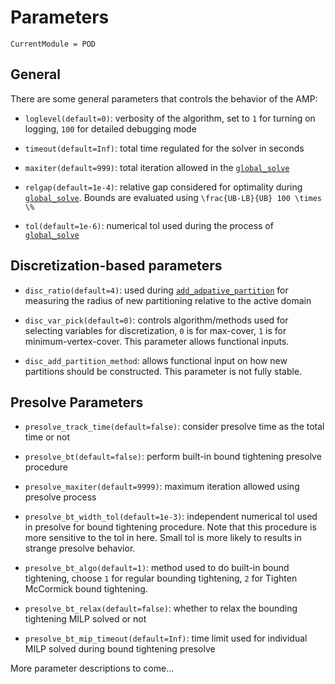 # Parameters

```@meta
CurrentModule = POD
```

## General

There are some general parameters that controls the behavior of the AMP:

* `loglevel(default=0)`: verbosity of the algorithm, set to `1` for turning on logging, `100` for detailed debugging mode

* `timeout(default=Inf)`: total time regulated for the solver in seconds

* `maxiter(default=999)`: total iteration allowed in the [`global_solve`](@ref)

* `relgap(default=1e-4)`: relative gap considered for optimality during [`global_solve`](@ref). Bounds are evaluated using ``\frac{UB-LB}{UB} 100 \times \%``

* `tol(default=1e-6)`: numerical tol used during the process of [`global_solve`](@ref)

## Discretization-based parameters

* `disc_ratio(default=4)`: used during [`add_adpative_partition`](@ref) for measuring the radius of new partitioning relative to the active domain

* `disc_var_pick(default=0)`: controls algorithm/methods used for selecting variables for discretization, `0` is for max-cover, `1` is for minimum-vertex-cover. This parameter allows functional inputs.

* `disc_add_partition_method`: allows functional input on how new partitions should be constructed. This parameter is not fully stable.

## Presolve Parameters

* `presolve_track_time(default=false)`: consider presolve time as the total time or not

* `presolve_bt(default=false)`: perform built-in bound tightening presolve procedure

* `presolve_maxiter(default=9999)`: maximum iteration allowed using presolve process

* `presolve_bt_width_tol(default=1e-3)`: independent numerical tol used in presolve for bound tightening procedure. Note that this procedure is more sensitive to the tol in here. Small tol is more likely to results in strange presolve behavior.

* `presolve_bt_algo(default=1)`: method used to do built-in bound tightening, choose `1` for regular bounding tightening,  `2` for Tighten McCormick bound tightening.

* `presolve_bt_relax(default=false)`: whether to relax the bounding tightening MILP solved or not

* `presolve_bt_mip_timeout(default=Inf)`: time limit used for individual MILP solved during bound tightening presolve

More parameter descriptions to come...
